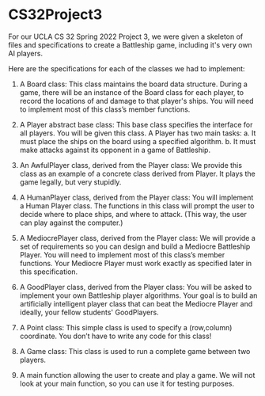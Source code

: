 # CS32Project3

For our UCLA CS 32 Spring 2022 Project 3, we were given a skeleton of files and specifications to create a Battleship game, including it's very own AI players.

Here are the specifications for each of the classes we had to implement:

1. A Board class: This class maintains the board data structure. During a game,
there will be an instance of the Board class for each player, to record the locations
of and damage to that player's ships. You will need to implement most of this
class’s member functions.

2. A Player abstract base class: This base class specifies the interface for all
players. You will be given this class. A Player has two main tasks:
  a. It must place the ships on the board using a specified algorithm.
  b. It must make attacks against its opponent in a game of Battleship.
  
3. An AwfulPlayer class, derived from the Player class: We provide this class as an
example of a concrete class derived from Player. It plays the game legally, but
very stupidly.

4. A HumanPlayer class, derived from the Player class: You will implement a
Human Player class. The functions in this class will prompt the user to decide
where to place ships, and where to attack. (This way, the user can play against
the computer.)

5. A MediocrePlayer class, derived from the Player class: We will provide a set of
requirements so you can design and build a Mediocre Battleship Player. You will need to implement most of this class’s member functions. 
Your Mediocre Player must work exactly as specified later in this specification.

6. A GoodPlayer class, derived from the Player class: You will be asked to
implement your own Battleship player algorithms. Your goal is to build an
artificially intelligent player class that can beat the Mediocre Player and ideally,
your fellow students' GoodPlayers.

7. A Point class: This simple class is used to specify a (row,column) coordinate.
You don’t have to write any code for this class! 

8. A Game class: This class is used to run a complete game between two players.

9. A main function allowing the user to create and play a game. We will not look at
your main function, so you can use it for testing purposes.


